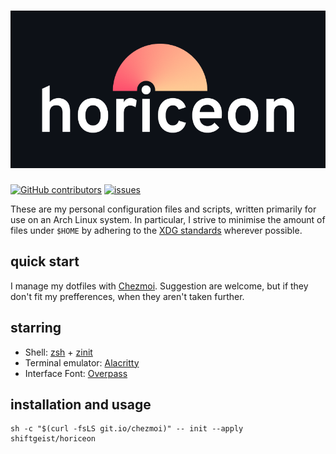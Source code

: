 # ![horiceon](.github/horiceon.png)

[![GitHub contributors][contrib_shield]][contrib]
[![issues][issues_shield]][issues]

These are my personal configuration files and scripts, written primarily for
use on an Arch Linux system. In particular, I strive to minimise the amount of
files under `$HOME` by adhering to the [XDG standards][xdg] wherever possible.

## quick start

I manage my dotfiles with [Chezmoi][chezmoi]. Suggestion are welcome, but if they don't fit my prefferences, when they aren't taken further.

## starring

- Shell: [zsh][zsh] + [zinit][zinit]
- Terminal emulator: [Alacritty][alacritty]
- Interface Font: [Overpass][overpass]

## installation and usage

```
sh -c "$(curl -fsLS git.io/chezmoi)" -- init --apply shiftgeist/horiceon
```

[alacritty]: https://github.com/alacritty/alacritty
[chezmoi]: https://github.com/twpayne/chezmoi
[contrib_shield]: https://img.shields.io/github/contributors/shiftgeist/horiceon
[contrib]: https://github.com/shiftgeist/horiceon/graphs/contributors
[issues_shield]: https://img.shields.io/github/issues/shiftgeist/horiceon
[issues]: https://github.com/shiftgeist/horiceon/issues
[overpass]: https://github.com/RedHatOfficial/Overpass
[xdg]: https://specifications.freedesktop.org/basedir-spec/basedir-spec-latest.html
[zinit]: https://github.com/zdharma/zinit
[zsh]: https://github.com/zsh-users/zsh
